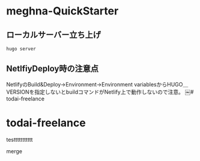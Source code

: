 # meghna-QuickStarter

## ローカルサーバー立ち上げ
`hugo server`

## NetlfiyDeploy時の注意点
NetlifyのBuild&Deploy→Environment→Environment variablesからHUGO＿VERSIONを指定しないとbuildコマンドがNetlify上で動作しないので注意。
￼# todai-freelance
# todai-freelance

testtttttttttt

merge